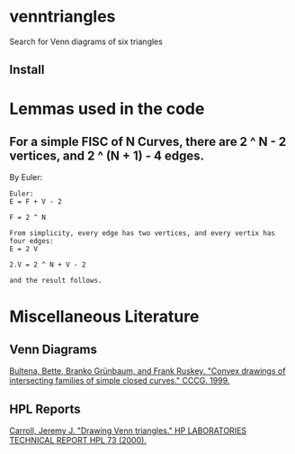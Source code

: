 # venntriangles
Search for Venn diagrams of six triangles

## Install

# Lemmas used in the code

## For a simple FISC of N Curves, there are 2 ^ N - 2 vertices, and 2 ^ (N + 1) - 4 edges.

By Euler:
```
Euler:
E = F + V - 2

F = 2 ^ N

From simplicity, every edge has two vertices, and every vertix has four edges:
E = 2 V

2.V = 2 ^ N + V - 2

and the result follows.
```

# Miscellaneous Literature

## Venn Diagrams
[Bultena, Bette, Branko Grünbaum, and Frank Ruskey. "Convex drawings of intersecting families of simple closed curves." CCCG. 1999.](https://www.cccg.ca/proceedings/1999/c14.pdf)

## HPL Reports
[Carroll, Jeremy J. "Drawing Venn triangles." HP LABORATORIES TECHNICAL REPORT HPL 73 (2000).](https://shiftleft.com/mirrors/www.hpl.hp.com/techreports/2000/HPL-2000-73.pdf)

